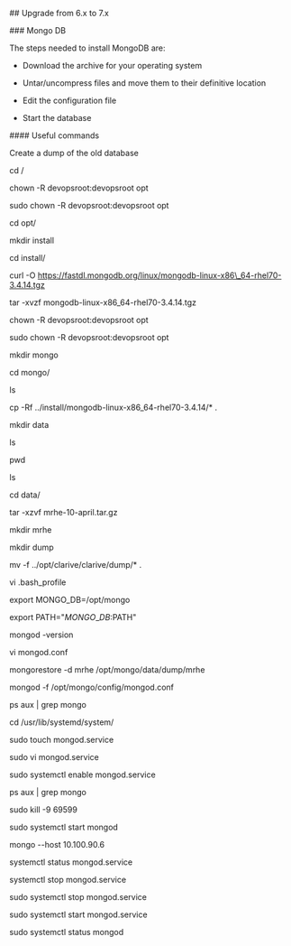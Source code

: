 \#\# Upgrade from 6.x to 7.x

\#\#\# Mongo DB

The steps needed to install MongoDB are:

- Download the archive for your operating system

- Untar/uncompress files and move them to their definitive location

- Edit the configuration file

- Start the database

\#\#\#\# Useful commands

Create a dump of the old database

cd /

chown -R devopsroot:devopsroot opt

sudo chown -R devopsroot:devopsroot opt

cd opt/

mkdir install

cd install/

curl -O https://fastdl.mongodb.org/linux/mongodb-linux-x86\_64-rhel70-3.4.14.tgz

tar -xvzf mongodb-linux-x86\_64-rhel70-3.4.14.tgz 

chown -R devopsroot:devopsroot opt

sudo chown -R devopsroot:devopsroot opt

mkdir mongo

cd mongo/

ls

cp -Rf ../install/mongodb-linux-x86\_64-rhel70-3.4.14/\* .

mkdir data

ls

pwd

ls

cd data/

tar -xzvf mrhe-10-april.tar.gz 

mkdir mrhe

mkdir dump

mv -f ../opt/clarive/clarive/dump/\* .

vi .bash\_profile 

export MONGO\_DB=/opt/mongo

export PATH="$MONGO\_DB:$PATH"

mongod -version

vi mongod.conf

mongorestore -d mrhe /opt/mongo/data/dump/mrhe

mongod -f /opt/mongo/config/mongod.conf 

ps aux \| grep mongo

cd /usr/lib/systemd/system/

sudo touch mongod.service

sudo vi mongod.service 

sudo systemctl enable mongod.service

ps aux \| grep mongo

sudo kill -9 69599

sudo systemctl start mongod

mongo --host 10.100.90.6

systemctl status mongod.service 

systemctl stop mongod.service 

sudo systemctl stop mongod.service 

sudo systemctl start mongod.service 

sudo systemctl status mongod

